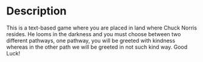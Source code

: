 # Description 
This is a text-based game where you are placed in land where Chuck Norris resides. He looms in the darkness and you must choose between two different pathways, one pathway, you will be greeted with kindness whereas in the other path we will be greeted in not such kind way. Good Luck!